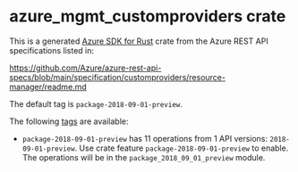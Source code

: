 # azure_mgmt_customproviders crate

This is a generated [Azure SDK for Rust](https://github.com/Azure/azure-sdk-for-rust) crate from the Azure REST API specifications listed in:

https://github.com/Azure/azure-rest-api-specs/blob/main/specification/customproviders/resource-manager/readme.md

The default tag is `package-2018-09-01-preview`.

The following [tags](https://github.com/Azure/azure-sdk-for-rust/blob/main/services/tags.md) are available:

- `package-2018-09-01-preview` has 11 operations from 1 API versions: `2018-09-01-preview`. Use crate feature `package-2018-09-01-preview` to enable. The operations will be in the `package_2018_09_01_preview` module.